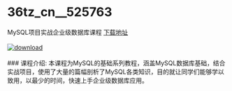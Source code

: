 # 36tz_cn__525763
MySQL项目实战企业级数据库课程
[下载地址](http://www.36tz.cn/article/525763 "下载地址")
<br/></br>[![download](http://36tz.cn/muke_img/2019_07_1-58-300x141.png "下载地址")](http://www.36tz.cn/article/525763 "下载地址")
<br/></br>### 课程介绍:
本课程为MySQL的基础系列教程，涵盖MySQL数据库基础，结合实战项目，使用了大量的篇幅剖析了MySQL各类知识，目的就让同学们能够学以致用，以最少的时间，快速上手企业级数据库应用。


